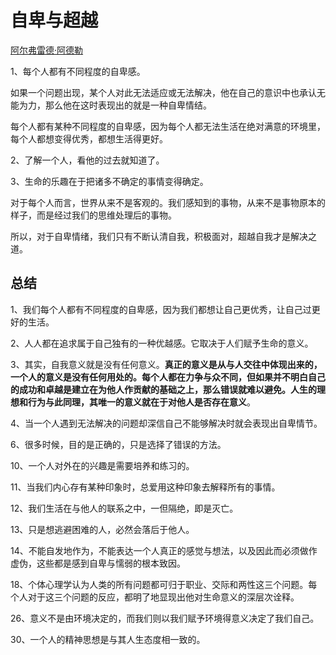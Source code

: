 # 自卑与超越

[阿尔弗雷德·阿德勒](https://book.douban.com/search/阿尔弗雷德·阿德勒)

1、每个人都有不同程度的自卑感。

如果一个问题出现，某个人对此无法适应或无法解决，他在自己的意识中也承认无能为力，那么他在这时表现出的就是一种自卑情结。

每个人都有某种不同程度的自卑感，因为每个人都无法生活在绝对满意的环境里，每个人都想变得优秀，都想生活得更好。

2、了解一个人，看他的过去就知道了。

3、生命的乐趣在于把诸多不确定的事情变得确定。

对于每个人而言，世界从来不是客观的。我们感知到的事物，从来不是事物原本的样子，而是经过我们的思维处理后的事物。

所以，对于自卑情绪，我们只有不断认清自我，积极面对，超越自我才是解决之道。

## 总结

1、我们每个人都有不同程度的自卑感，因为我们都想让自己更优秀，让自己过更好的生活。

2、人人都在追求属于自己独有的一种优越感。它取决于人们赋予生命的意义。

3、其实，自我意义就是没有任何意义。**真正的意义是从与人交往中体现出来的，一个人的意义是没有任何用处的。每个人都在力争与众不同，但如果并不明白自己的成功和卓越是建立在为他人作贡献的基础之上，那么错误就难以避免。人生的理想和行为与此同理，其唯一的意义就在于对他人是否存在意义**。

4、当一个人遇到无法解决的问题却深信自己不能够解决时就会表现出自卑情节。

6、很多时候，目的是正确的，只是选择了错误的方法。

10、一个人对外在的兴趣是需要培养和练习的。

11、当我们内心存有某种印象时，总爱用这种印象去解释所有的事情。

12、我们生活在与他人的联系之中，一但隔绝，即是灭亡。

13、只是想逃避困难的人，必然会落后于他人。

14、不能自发地作为，不能表达一个人真正的感觉与想法，以及因此而必须做作虚伪，这些都是感到自卑与懦弱的根本致因。

18、个体心理学认为人类的所有问题都可归于职业、交际和两性这三个问题。每个人对于这三个问题的反应，都明了地显现出他对生命意义的深层次诠释。

26、意义不是由环境决定的，而我们则以我们赋予环境得意义决定了我们自己。

30、一个人的精神思想是与其人生态度相一致的。